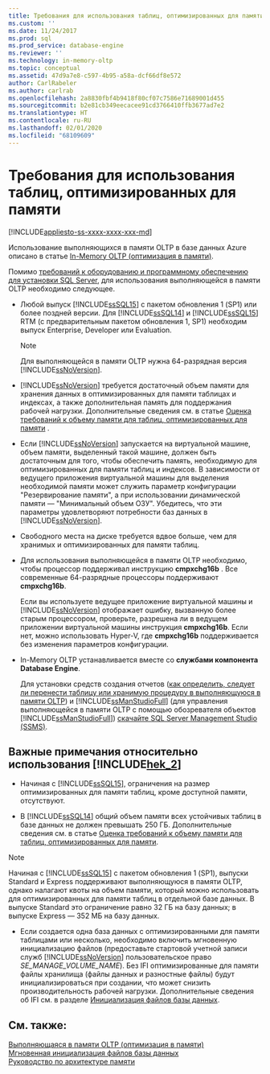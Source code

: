 ```yaml
---
title: Требования для использования таблиц, оптимизированных для памяти | Документация Майкрософт
ms.custom: ''
ms.date: 11/24/2017
ms.prod: sql
ms.prod_service: database-engine
ms.reviewer: ''
ms.technology: in-memory-oltp
ms.topic: conceptual
ms.assetid: 47d9a7e8-c597-4b95-a58a-dcf66df8e572
author: CarlRabeler
ms.author: carlrab
ms.openlocfilehash: 2a8830fbf4b9418f80cf07c7586e71689001d455
ms.sourcegitcommit: b2e81cb349eecacee91cd3766410ffb3677ad7e2
ms.translationtype: HT
ms.contentlocale: ru-RU
ms.lasthandoff: 02/01/2020
ms.locfileid: "68109609"
---
```

# <a name="requirements-for-using-memory-optimized-tables"></a>Требования для использования таблиц, оптимизированных для памяти
[!INCLUDE[appliesto-ss-xxxx-xxxx-xxx-md](../../includes/appliesto-ss-xxxx-xxxx-xxx-md.md)]

  Использование выполняющихся в памяти OLTP в базе данных Azure описано в статье [In-Memory OLTP (оптимизация в памяти)](https://azure.microsoft.com/documentation/articles/sql-database-in-memory/).  
  
 Помимо [требований к оборудованию и программному обеспечению для установки SQL Server](../../sql-server/install/hardware-and-software-requirements-for-installing-sql-server.md), для использования выполняющейся в памяти OLTP необходимо следующее.  
  
-   Любой выпуск [!INCLUDE[ssSQL15](../../includes/sssql15-md.md)] с пакетом обновления 1 (SP1) или более поздней версии. Для [!INCLUDE[ssSQL14](../../includes/sssql14-md.md)] и [!INCLUDE[ssSQL15](../../includes/sssql15-md.md)] RTM (с предварительным пакетом обновления 1, SP1) необходим выпуск Enterprise, Developer или Evaluation.
    
    > [!NOTE]
    > Для выполняющейся в памяти OLTP нужна 64-разрядная версия [!INCLUDE[ssNoVersion](../../includes/ssnoversion-md.md)].  
  
-   [!INCLUDE[ssNoVersion](../../includes/ssnoversion-md.md)] требуется достаточный объем памяти для хранения данных в оптимизированных для памяти таблицах и индексах, а также дополнительная память для поддержания рабочей нагрузки. Дополнительные сведения см. в статье [Оценка требований к объему памяти для таблиц, оптимизированных для памяти](../../relational-databases/in-memory-oltp/estimate-memory-requirements-for-memory-optimized-tables.md) .  

-   Если [!INCLUDE[ssNoVersion](../../includes/ssnoversion-md.md)] запускается на виртуальной машине, объем памяти, выделенный такой машине, должен быть достаточным для того, чтобы обеспечить память, необходимую для оптимизированных для памяти таблиц и индексов. В зависимости от ведущего приложения виртуальной машины для выделения необходимой памяти может служить параметр конфигурации "Резервирование памяти", а при использовании динамической памяти — "Минимальный объем ОЗУ". Убедитесь, что эти параметры удовлетворяют потребности баз данных в [!INCLUDE[ssNoVersion](../../includes/ssnoversion-md.md)].
  
-   Свободного места на диске требуется вдвое больше, чем для хранимых и оптимизированных для памяти таблиц.  
  
-   Для использования выполняющейся в памяти OLTP необходимо, чтобы процессор поддерживал инструкцию **cmpxchg16b** . Все современные 64-разрядные процессоры поддерживают **cmpxchg16b**.  
  
     Если вы используете ведущее приложение виртуальной машины и [!INCLUDE[ssNoVersion](../../includes/ssnoversion-md.md)] отображает ошибку, вызванную более старым процессором, проверьте, разрешена ли в ведущем приложении виртуальной машины инструкция **cmpxchg16b**. Если нет, можно использовать Hyper-V, где **cmpxchg16b** поддерживается без изменения параметров конфигурации.  
  
-   In-Memory OLTP устанавливается вместе со **службами компонента Database Engine**.  
  
     Для установки средств создания отчетов ([как определить, следует ли перенести таблицу или хранимую процедуру в выполняющуюся в памяти OLTP](../../relational-databases/in-memory-oltp/determining-if-a-table-or-stored-procedure-should-be-ported-to-in-memory-oltp.md)) и [!INCLUDE[ssManStudioFull](../../includes/ssmanstudiofull-md.md)] (для управления выполняющейся в памяти OLTP с помощью обозревателя объектов [!INCLUDE[ssManStudioFull](../../includes/ssmanstudiofull-md.md)]) [скачайте SQL Server Management Studio (SSMS)](../../ssms/download-sql-server-management-studio-ssms.md).   
  
## <a name="important-notes-on-using-includehek_2includeshek-2-mdmd"></a>Важные примечания относительно использования [!INCLUDE[hek_2](../../includes/hek-2-md.md)]  
  
-   Начиная с [!INCLUDE[ssSQL15](../../includes/sssql15-md.md)], ограничения на размер оптимизированных для памяти таблиц, кроме доступной памяти, отсутствуют. 

-   В [!INCLUDE[ssSQL14](../../includes/sssql14-md.md)] общий объем памяти всех устойчивых таблиц в базе данных не должен превышать 250 ГБ. Дополнительные сведения см. в статье [Оценка требований к объему памяти для таблиц, оптимизированных для памяти](../../relational-databases/in-memory-oltp/estimate-memory-requirements-for-memory-optimized-tables.md).  

> [!NOTE]
> Начиная с [!INCLUDE[ssSQL15](../../includes/sssql15-md.md)] с пакетом обновления 1 (SP1), выпуски Standard и Express поддерживают выполняющуюся в памяти OLTP, однако налагают квоты на объем памяти, который можно использовать для оптимизированных для памяти таблиц в отдельной базе данных. В выпуске Standard это ограничение равно 32 ГБ на базу данных; в выпуске Express — 352 МБ на базу данных. 
  
-   Если создается одна база данных с оптимизированными для памяти таблицами или несколько, необходимо включить мгновенную инициализацию файлов (предоставьте стартовой учетной записи служб [!INCLUDE[ssNoVersion](../../includes/ssnoversion-md.md)] пользовательское право *SE_MANAGE_VOLUME_NAME*). Без IFI оптимизированные для памяти файлы хранилища (файлы данных и разностные файлы) будут инициализироваться при создании, что может снизить производительность рабочей нагрузки. Дополнительные сведения об IFI см. в разделе [Инициализация файлов базы данных](../../relational-databases/databases/database-instant-file-initialization.md).
  
## <a name="see-also"></a>См. также:  
 [Выполняющаяся в памяти OLTP (оптимизация в памяти)](../../relational-databases/in-memory-oltp/in-memory-oltp-in-memory-optimization.md)  
 [Мгновенная инициализация файлов базы данных](../../relational-databases/databases/database-instant-file-initialization.md)  
 [Руководство по архитектуре памяти](../../relational-databases/memory-management-architecture-guide.md)
  
